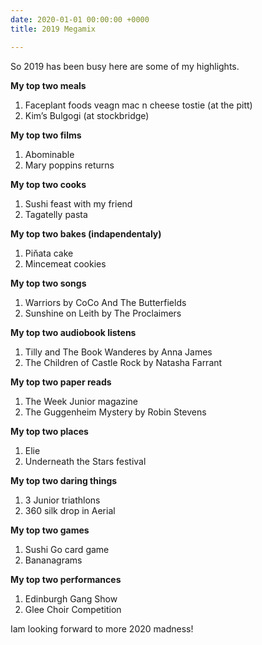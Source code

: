```yaml
---
date: 2020-01-01 00:00:00 +0000
title: 2019 Megamix

---
```

So 2019 has been busy here are some of my highlights.

**My top two meals**

1. Faceplant foods veagn mac n cheese tostie (at the pitt)
2. Kim’s Bulgogi (at stockbridge)

**My top two films**

1. Abominable
2. Mary poppins returns

**My top two cooks**

1. Sushi feast with my friend
2. Tagatelly pasta

**My top two bakes (indapendentaly)**

1. Piňata cake
2. Mincemeat cookies

**My top two songs**

1. Warriors by CoCo And The Butterfields
2. Sunshine on Leith by The Proclaimers

**My top two audiobook listens**

1. Tilly and The Book Wanderes by Anna James
2. The Children of Castle Rock by Natasha Farrant

**My top two paper reads**

1. The Week Junior magazine
2. The Guggenheim Mystery by Robin Stevens

**My top two places**

1. Elie
2. Underneath the Stars festival

**My top two daring things**

1. 3 Junior triathlons
2. 360 silk drop in Aerial

**My top two games**

1. Sushi Go card game
2. Bananagrams

**My top two performances**

1. Edinburgh Gang Show
2. Glee Choir Competition

Iam looking forward to more 2020 madness!